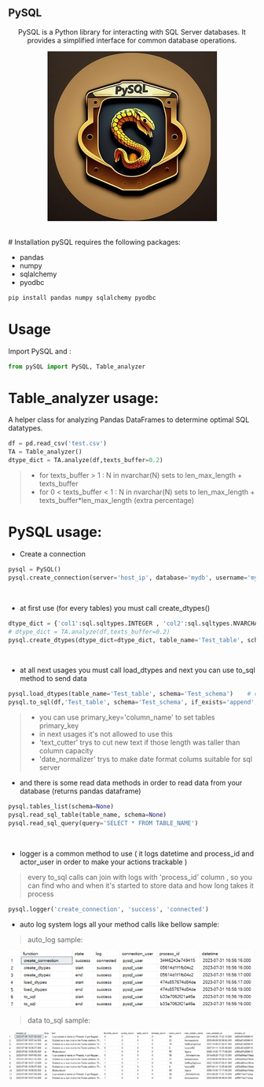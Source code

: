 ## PySQL

<p align="center">
PySQL is a Python library for interacting with SQL Server databases. It provides a simplified interface for common database operations.
</p>

<p align="center">
  <img src="https://github.com/sajad-git/PySQL/blob/crawler/readme/lugu.jpg?raw=true" alt="Sublime's custom image"/>
</p>
<br>
# Installation
pySQL requires the following packages:

- pandas
- numpy
- sqlalchemy
- pyodbc
  
```python
pip install pandas numpy sqlalchemy pyodbc
```

# Usage
Import PySQL and :

```python
from pySQL import PySQL, Table_analyzer
```
# Table_analyzer usage:
A helper class for analyzing Pandas DataFrames to determine optimal SQL datatypes.

```python
df = pd.read_csv('test.csv')
TA = Table_analyzer()
dtype_dict = TA.analyze(df,texts_buffer=0.2)
```
> + for texts_buffer > 1 :  N in nvarchar(N) sets to len_max_length + texts_buffer
> + for 0 < texts_buffer < 1 :  N in nvarchar(N) sets to len_max_length + texts_buffer*len_max_length (extra percentage)

# PySQL usage:

+ Create a connection
```python
pysql = PySQL()
pysql.create_connection(server='host_ip', database='mydb', username='myuser', password='mypassword')
```
<br>

+ at first use (for every tables) you must call create_dtypes()
```python
dtype_dict = {'col1':sql.sqltypes.INTEGER , 'col2':sql.sqltypes.NVARCHAR(100)} # it's suggested to use Table_analyzer to calculate optimal dtype_dict
# dtype_dict = TA.analyze(df,texts_buffer=0.2) 
pysql.create_dtypes(dtype_dict=dtype_dict, table_name='Test_table', schema='Test_schema')
```
<br>

+ at all next usages you must call load_dtypes and next you can use to_sql method to send data
```python
pysql.load_dtypes(table_name='Test_table', schema='Test_schema')    # created before
pysql.to_sql(df,'Test_table', schema='Test_schema', if_exists='append', text_cutter=True, date_normalizer=True)
```
> + you can use primary_key='column_name' to set tables primary_key
> + in next usages it's not allowed to use this
> + 'text_cutter' trys to cut new text if those length was taller than column capacity
> + 'date_normalizer' trys to make date format colums suitable for sql server

+ and there is some read data methods in order to read data from your database (returns pandas dataframe)
```python
pysql.tables_list(schema=None)
pysql.read_sql_table(table_name, schema=None)
pysql.read_sql_query(query='SELECT * FROM TABLE_NAME')
```

<br>

+ logger is a common method to use ( it logs datetime and process_id and actor_user in order to make your actions trackable )
> every to_sql calls can join with logs with 'process_id' column , so you can find who and when it's started to store data and how long takes it process
```python
pysql.logger('create_connection', 'success', 'connected')
```
+ auto log system logs all your method calls  like bellow sample:

> auto_log sample:
<img src="https://github.com/sajad-git/PySQL/blob/crawler/readme/log_sample.PNG?raw=true" alt="Sublime's custom image"/>

> data to_sql sample:
<img src="https://github.com/sajad-git/PySQL/blob/crawler/readme/to_sql_sqmple.PNG?raw=true" alt="Sublime's custom image"/>



